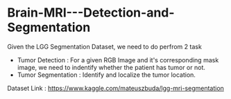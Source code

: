 # Brain-MRI---Detection-and-Segmentation

Given the LGG Segmentation Dataset, we need to do perfrom 2 task
* Tumor Detection : For a given RGB Image and it's corresponding mask image, we need to indentify whether the patient has tumor or not.
* Tumor Segmentation : Identify and localize the tumor location.

Dataset Link : https://www.kaggle.com/mateuszbuda/lgg-mri-segmentation
